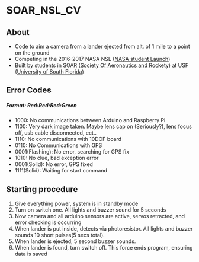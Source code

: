 # SOAR_NSL_CV

## About
- Code to aim a camera from a lander ejected from alt. of 1 mile to a point on the ground
- Competing in the 2016-2017 NASA NSL ([NASA student Launch](http://www.usfsoar.com/projects/nsl-2016-2017/))
- Built by students in SOAR ([Society Of Aeronautics and Rockety](http://www.usfsoar.com/)) at USF ([University of South Florida](http://www.usf.edu/))

## Error Codes
##### Format: Red:Red:Red:Green 
- 1000: No communications between Arduino and Raspberry Pi
- 1100: Very dark image taken. Maybe lens cap on (Seriously?), lens focus off, usb cable disconnected, ect..
- 1110: No communications with 10DOF board
- 0110: No Communications with GPS 
- 0001(Flashing): No error, searching for GPS fix
- 1010: No clue, bad exception error
- 0001(Solid): No error, GPS fixed
- 1111(Solid): Waiting for start command

## Starting procedure

1) Give everything power, system is in standby mode
2) Turn on switch one. All lights and buzzer sound for 5 seconds
3) Now camera and all arduino sensors are active, servos retracted, and error checking is occurring
4) When lander is put inside, detects via photoresistor. All lights and buzzer sounds 10 short pulses(5 secs total).
5) When lander is ejected, 5 second buzzer sounds.
6) When lander is found, turn switch off. This force ends program, ensuring data is saved
